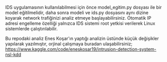 IDS uygulamasının kullanılabilmesi için önce model_egitim.py dosyası ile bir model eğitilmelidir, daha sonra modeli ve ids.py dosyasını aynı dizine koyarak network trafiğinizi analiz etmeye başlayabilirsiniz. Otomatik IP adresi engelleme özelliği yalnızca IDS sistemi root yetkisi verilerek Linux sistemlerde çalıştırılabilir.

Bu repodaki analiz Enes Koşar'ın yaptığı analizin üstünde küçük değişikler yapılarak yazılmıştır, orjinal çalışmaya buradan ulaşabilirsiniz; https://www.kaggle.com/code/eneskosar19/intrusion-detection-system-nsl-kdd
